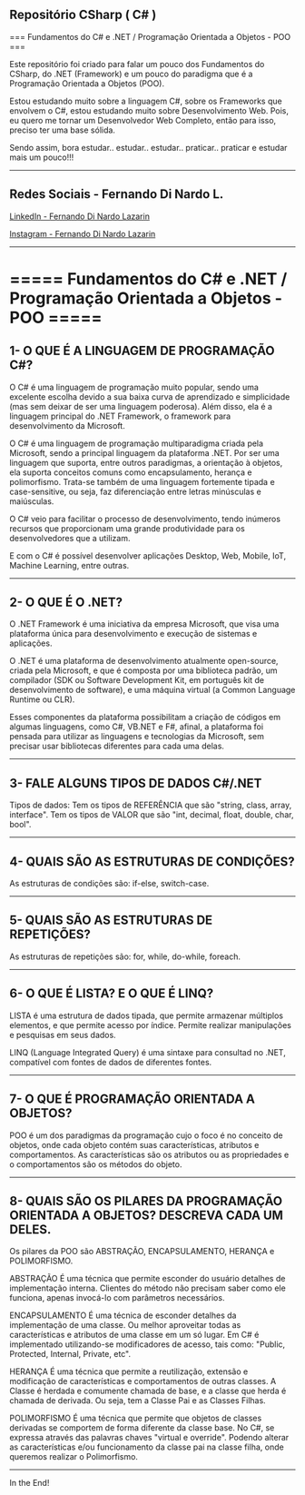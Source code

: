## Repositório CSharp ( C# ) ##

=== Fundamentos do C# e .NET / Programação Orientada a Objetos - POO ===

Este repositório foi criado para falar um pouco dos Fundamentos do CSharp, do .NET (Framework) e um pouco do paradigma que é a Programação Orientada a Objetos (POO).

Estou estudando muito sobre a linguagem C#, sobre os Frameworks que envolvem o C#, estou estudando muito sobre Desenvolvimento Web.
Pois, eu quero me tornar um Desenvolvedor Web Completo, então para isso, preciso ter uma base sólida.

Sendo assim, bora estudar.. estudar.. estudar.. praticar.. praticar e estudar mais um pouco!!!

---

## Redes Sociais - Fernando Di Nardo L.

[LinkedIn - Fernando Di Nardo Lazarin](https://www.linkedin.com/in/fernando-di-nardo-lazarin-82037975/)

[Instagram - Fernando Di Nardo Lazarin](https://www.instagram.com/fernando.dinardo/)

---

# ===== Fundamentos do C# e .NET / Programação Orientada a Objetos - POO =====

## 1- O QUE É A LINGUAGEM DE PROGRAMAÇÃO C#?

O C# é uma linguagem de programação muito popular, sendo uma excelente escolha devido a sua baixa curva de aprendizado 
e simplicidade (mas sem deixar de ser uma linguagem poderosa). 
Além disso, ela é a linguagem principal do .NET Framework, o framework para desenvolvimento da Microsoft.

O C# é uma linguagem de programação multiparadigma criada pela Microsoft, 
sendo a principal linguagem da plataforma .NET. Por ser uma linguagem que suporta, 
entre outros paradigmas, a orientação à objetos, ela suporta conceitos comuns como encapsulamento, herança e polimorfismo. 
Trata-se também de uma linguagem fortemente tipada e case-sensitive, 
ou seja, faz diferenciação entre letras minúsculas e maiúsculas.

O C# veio para facilitar o processo de desenvolvimento, 
tendo inúmeros recursos que proporcionam uma grande produtividade para os desenvolvedores que a utilizam.

E com o C# é possível desenvolver aplicações Desktop, Web, Mobile, IoT, Machine Learning, entre outras.

---

## 2- O QUE É O .NET?

O .NET Framework é uma iniciativa da empresa Microsoft, 
que visa uma plataforma única para desenvolvimento e execução de sistemas e aplicações. 

O .NET é uma plataforma de desenvolvimento atualmente open-source, criada pela Microsoft, 
e que é composta por uma biblioteca padrão, 
um compilador (SDK ou Software Development Kit, em português kit de desenvolvimento de software), 
e uma máquina virtual (a Common Language Runtime ou CLR).

Esses componentes da plataforma possibilitam a criação de códigos em algumas linguagens, como C#, VB.NET e F#, afinal, a plataforma foi pensada para utilizar as linguagens e tecnologias da Microsoft, sem precisar usar bibliotecas diferentes para cada uma delas.

---

## 3- FALE ALGUNS TIPOS DE DADOS C#/.NET

Tipos de dados:
Tem os tipos de REFERÊNCIA que são "string, class, array, interface".
Tem os tipos de VALOR que são "int, decimal, float, double, char, bool".

---

## 4- QUAIS SÃO AS ESTRUTURAS DE CONDIÇÕES?

As estruturas de condições são: if-else, switch-case.

---

## 5- QUAIS SÃO AS ESTRUTURAS DE REPETIÇÕES?

As estruturas de repetições são: for, while, do-while, foreach.

---

## 6- O QUE É LISTA? E O QUE É LINQ?

LISTA é uma estrutura de dados tipada, que permite armazenar múltiplos elementos, e que permite acesso por índice.
Permite realizar manipulações e pesquisas em seus dados.

LINQ (Language Integrated Query) é uma sintaxe para consultad no .NET, compatível com fontes de dados de diferentes fontes.

---

## 7- O QUE É PROGRAMAÇÃO ORIENTADA A OBJETOS?

POO é um dos paradigmas da programação cujo o foco é no conceito de objetos, 
onde cada objeto contém suas características, atributos e comportamentos.
As características são os atributos ou as propriedades e o comportamentos são os métodos do objeto.

---

## 8- QUAIS SÃO OS PILARES DA PROGRAMAÇÃO ORIENTADA A OBJETOS? DESCREVA CADA UM DELES.

Os pilares da POO são ABSTRAÇÃO, ENCAPSULAMENTO, HERANÇA e POLIMORFISMO.

ABSTRAÇÃO
É uma técnica que permite esconder do usuário detalhes de implementação interna.
Clientes do método não precisam saber como ele funciona, apenas invocá-lo com parâmetros necessários.

ENCAPSULAMENTO
É uma técnica de esconder detalhes da implementação de uma classe. Ou melhor aproveitar todas as características e atributos de uma classe em um só lugar.
Em C# é implementado utilizando-se modificadores de acesso, tais como: "Public, Protected, Internal, Private, etc".

HERANÇA
É uma técnica que permite a reutilização, extensão e modificação de características e comportamentos de outras classes. 
A Classe é herdada e comumente chamada de base, e a classe que herda é chamada de derivada. Ou seja, tem a Classe Pai e as Classes Filhas.

POLIMORFISMO
É uma técnica que permite que objetos de classes derivadas se comportem de forma diferente da classe base. 
No C#, se expressa através das palavras chaves "virtual e override". Podendo alterar as características e/ou funcionamento da classe pai na classe filha, onde queremos realizar o Polimorfismo.

---
In the End!
